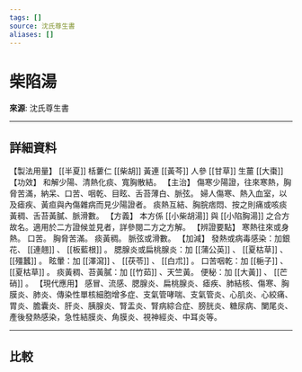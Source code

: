```yaml
---
tags: []
source: 沈氏尊生書
aliases: []
---
```


# 柴陷湯

**來源**: 沈氏尊生書  

---

## 詳細資料
【製法用量】 [[半夏]] 栝蔞仁 [[柴胡]] 黃連 [[黃芩]] 人參 [[甘草]] 生薑 [[大棗]] 【功效】
和解少陽、清熱化痰、寬胸散結。
【主治】
傷寒少陽證，往來寒熱，胸脅苦滿，納呆、口苦、咽乾、目眩、舌苔薄白、脈弦。
婦人傷寒、熱入血室，以及瘧疾、黃疸與內傷雜病而見少陽證者。
痰熱互結、胸脘痞悶、按之則痛或咳痰黃稠、舌苔黃膩、脈滑數。
【方義】
本方係 [[小柴胡湯]] 與 [[小陷胸湯]] 之合方故名。適用於二方證候並見者，詳參閱二方之方解。
【辨證要點】
寒熱往來或身熱。
口苦。
胸脅苦滿。
痰黃稠。
脈弦或滑數。
【加減】
發熱或病毒感染：加銀花、 [[連翹]] 、 [[板藍根]] 。
腮腺炎或扁桃腺炎：加 [[蒲公英]] 、 [[夏枯草]] 、 [[殭蠶]] 。
眩暈：加 [[澤瀉]] 、 [[茯苓]] 、 [[白朮]] 。
口苦咽乾：加 [[梔子]] 、 [[夏枯草]] 。
痰黃稠、苔黃膩：加 [[竹茹]] 、天竺黃。
便秘：加 [[大黃]] 、 [[芒硝]] 。
【現代應用】
感冒、流感、腮腺炎、扁桃腺炎、瘧疾、肺結核、傷寒、胸膜炎、肺炎、傳染性單核細胞增多症、支氣管哮喘、支氣管炎、心肌炎、心絞痛、胃炎、膽囊炎、肝炎、胰腺炎、腎盂炎、腎病綜合症、膀胱炎、糖尿病、闌尾炎、產後發熱感染，急性結膜炎、角膜炎、視神經炎、中耳炎等。

---

## 比較
